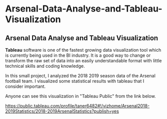 # Arsenal-Data-Analyse-and-Tableau-Visualization
Arsenal Data Analyse and Tableau Visualization
---

**Tableau** software is one of the fastest growing data visualization tool which is currently being used in the BI industry. 
It is a good way to change or transform the raw set of data into an easily understandable format with little technical skills and coding knowledge.

In this small project, I analyzed the 2018 2019 season data of the Arsenal football team. I visualized some statistical results with tableau that I consider important.

Anyone can see this visualization in "Tableau Public" from the link below.

https://public.tableau.com/profile/taner6482#!/vizhome/Arsenal2018-2019Statistics/2018-2019ArsenalStatistics?publish=yes
